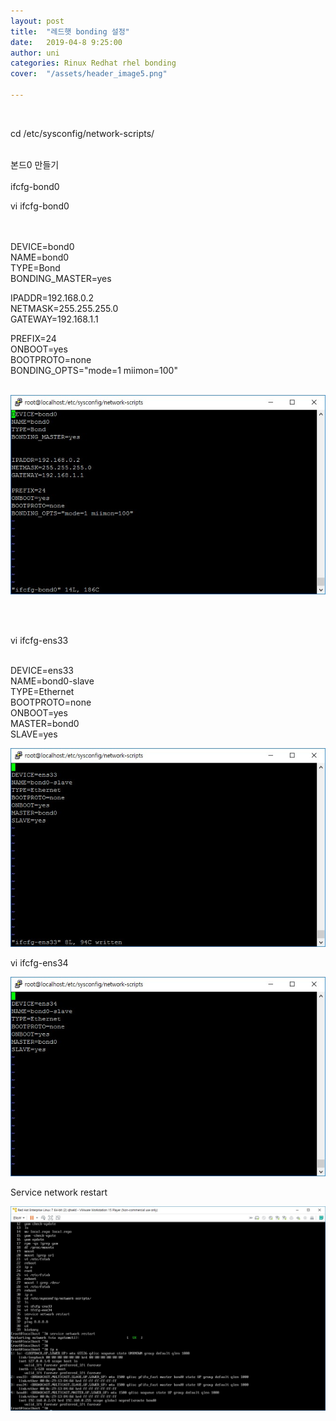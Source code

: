 ```yaml
---
layout: post
title:  "레드햇 bonding 설정"
date:   2019-04-8 9:25:00
author: uni
categories: Rinux Redhat rhel bonding
cover:  "/assets/header_image5.png"

---
```



 <br>
 
 

cd /etc/sysconfig/network-scripts/<br>

<br>
본드0 만들기<br><br>
ifcfg-bond0<br>

 
 
 
 

vi ifcfg-bond0<br><br><br>

DEVICE=bond0<br>
NAME=bond0<br>
TYPE=Bond<br>
BONDING_MASTER=yes<br>


IPADDR=192.168.0.2<br>
NETMASK=255.255.255.0<br>
GATEWAY=192.168.1.1<br>

PREFIX=24<br>
ONBOOT=yes<br>
BOOTPROTO=none<br>
BONDING_OPTS="mode=1 miimon=100"<br><br>



 <img  src="/assets/images/bon1.jpg"><br>
 
<br><br>

vi ifcfg-ens33<br><br>

DEVICE=ens33<br>
NAME=bond0-slave<br>
TYPE=Ethernet<br>
BOOTPROTO=none<br>
ONBOOT=yes<br>
MASTER=bond0<br>
SLAVE=yes<br>

 


 
 
 <img  src="/assets/images/bon2.jpg">
 
 



vi ifcfg-ens34<br>



 
 
 <img  src="/assets/images/bon3.jpg"><br>
 
 

 



Service network restart <br>



 
 
 
 <img  src="/assets/images/bon4.jpg"><br>
 
 








